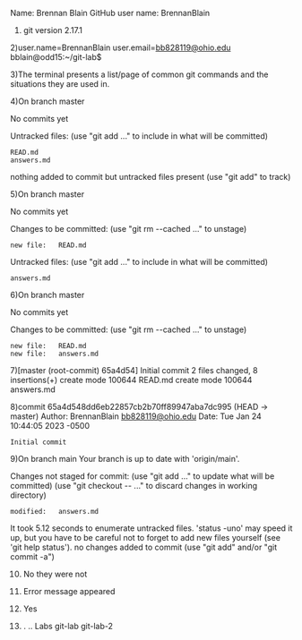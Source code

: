 Name: Brennan Blain GitHub user name: BrennanBlain
1) git version 2.17.1

2)user.name=BrennanBlain
user.email=bb828119@ohio.edu
bblain@odd15:~/git-lab$ 

3)The terminal presents a list/page of common git commands and the situations they are used in.

4)On branch master

No commits yet

Untracked files:
  (use "git add <file>..." to include in what will be committed)

	READ.md
	answers.md

nothing added to commit but untracked files present (use "git add" to track) 

5)On branch master

No commits yet

Changes to be committed:
  (use "git rm --cached <file>..." to unstage)

	new file:   READ.md

Untracked files:
  (use "git add <file>..." to include in what will be committed)

	answers.md

6)On branch master

No commits yet

Changes to be committed:
  (use "git rm --cached <file>..." to unstage)

	new file:   READ.md
	new file:   answers.md

7)[master (root-commit) 65a4d54] Initial commit
 2 files changed, 8 insertions(+)
 create mode 100644 READ.md
 create mode 100644 answers.md

8)commit 65a4d548dd6eb22857cb2b70ff89947aba7dc995 (HEAD -> master)
Author: BrennanBlain <bb828119@ohio.edu>
Date:   Tue Jan 24 10:44:05 2023 -0500

    Initial commit

9)On branch main
Your branch is up to date with 'origin/main'.

Changes not staged for commit:
  (use "git add <file>..." to update what will be committed)
  (use "git checkout -- <file>..." to discard changes in working directory)

	modified:   answers.md


It took 5.12 seconds to enumerate untracked files. 'status -uno'
may speed it up, but you have to be careful not to forget to add
new files yourself (see 'git help status').
no changes added to commit (use "git add" and/or "git commit -a")

10)  No they were not
	
11)  Error message appeared
	
12)  Yes
	
13)   .  ..  Labs  git-lab  git-lab-2
